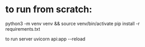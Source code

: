 # to run from scratch:
python3 -m venv venv && source venv/bin/activate
pip install -r requirements.txt

to run server
uvicorn api:app --reload